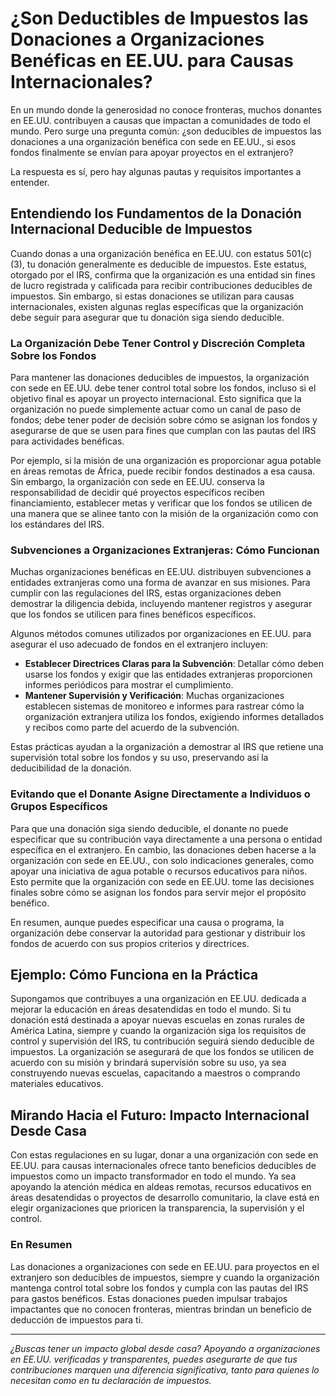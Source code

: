# ¿Son Deductibles de Impuestos las Donaciones a Organizaciones Benéficas en EE.UU. para Causas Internacionales?

En un mundo donde la generosidad no conoce fronteras, muchos donantes en EE.UU. contribuyen a causas que impactan a comunidades de todo el mundo. Pero surge una pregunta común: ¿son deducibles de impuestos las donaciones a una organización benéfica con sede en EE.UU., si esos fondos finalmente se envían para apoyar proyectos en el extranjero?

La respuesta es sí, pero hay algunas pautas y requisitos importantes a entender.

## Entendiendo los Fundamentos de la Donación Internacional Deducible de Impuestos

Cuando donas a una organización benéfica en EE.UU. con estatus 501(c)(3), tu donación generalmente es deducible de impuestos. Este estatus, otorgado por el IRS, confirma que la organización es una entidad sin fines de lucro registrada y calificada para recibir contribuciones deducibles de impuestos. Sin embargo, si estas donaciones se utilizan para causas internacionales, existen algunas reglas específicas que la organización debe seguir para asegurar que tu donación siga siendo deducible.

### La Organización Debe Tener Control y Discreción Completa Sobre los Fondos

Para mantener las donaciones deducibles de impuestos, la organización con sede en EE.UU. debe tener control total sobre los fondos, incluso si el objetivo final es apoyar un proyecto internacional. Esto significa que la organización no puede simplemente actuar como un canal de paso de fondos; debe tener poder de decisión sobre cómo se asignan los fondos y asegurarse de que se usen para fines que cumplan con las pautas del IRS para actividades benéficas.

Por ejemplo, si la misión de una organización es proporcionar agua potable en áreas remotas de África, puede recibir fondos destinados a esa causa. Sin embargo, la organización con sede en EE.UU. conserva la responsabilidad de decidir qué proyectos específicos reciben financiamiento, establecer metas y verificar que los fondos se utilicen de una manera que se alinee tanto con la misión de la organización como con los estándares del IRS.

### Subvenciones a Organizaciones Extranjeras: Cómo Funcionan

Muchas organizaciones benéficas en EE.UU. distribuyen subvenciones a entidades extranjeras como una forma de avanzar en sus misiones. Para cumplir con las regulaciones del IRS, estas organizaciones deben demostrar la diligencia debida, incluyendo mantener registros y asegurar que los fondos se utilicen para fines benéficos específicos.

Algunos métodos comunes utilizados por organizaciones en EE.UU. para asegurar el uso adecuado de fondos en el extranjero incluyen:
- **Establecer Directrices Claras para la Subvención**: Detallar cómo deben usarse los fondos y exigir que las entidades extranjeras proporcionen informes periódicos para mostrar el cumplimiento.
- **Mantener Supervisión y Verificación**: Muchas organizaciones establecen sistemas de monitoreo e informes para rastrear cómo la organización extranjera utiliza los fondos, exigiendo informes detallados y recibos como parte del acuerdo de la subvención.

Estas prácticas ayudan a la organización a demostrar al IRS que retiene una supervisión total sobre los fondos y su uso, preservando así la deducibilidad de la donación.

### Evitando que el Donante Asigne Directamente a Individuos o Grupos Específicos

Para que una donación siga siendo deducible, el donante no puede especificar que su contribución vaya directamente a una persona o entidad específica en el extranjero. En cambio, las donaciones deben hacerse a la organización con sede en EE.UU., con solo indicaciones generales, como apoyar una iniciativa de agua potable o recursos educativos para niños. Esto permite que la organización con sede en EE.UU. tome las decisiones finales sobre cómo se asignan los fondos para servir mejor el propósito benéfico.

En resumen, aunque puedes especificar una causa o programa, la organización debe conservar la autoridad para gestionar y distribuir los fondos de acuerdo con sus propios criterios y directrices.

## Ejemplo: Cómo Funciona en la Práctica

Supongamos que contribuyes a una organización en EE.UU. dedicada a mejorar la educación en áreas desatendidas en todo el mundo. Si tu donación está destinada a apoyar nuevas escuelas en zonas rurales de América Latina, siempre y cuando la organización siga los requisitos de control y supervisión del IRS, tu contribución seguirá siendo deducible de impuestos. La organización se asegurará de que los fondos se utilicen de acuerdo con su misión y brindará supervisión sobre su uso, ya sea construyendo nuevas escuelas, capacitando a maestros o comprando materiales educativos.

## Mirando Hacia el Futuro: Impacto Internacional Desde Casa

Con estas regulaciones en su lugar, donar a una organización con sede en EE.UU. para causas internacionales ofrece tanto beneficios deducibles de impuestos como un impacto transformador en todo el mundo. Ya sea apoyando la atención médica en aldeas remotas, recursos educativos en áreas desatendidas o proyectos de desarrollo comunitario, la clave está en elegir organizaciones que prioricen la transparencia, la supervisión y el control.

### En Resumen

Las donaciones a organizaciones con sede en EE.UU. para proyectos en el extranjero son deducibles de impuestos, siempre y cuando la organización mantenga control total sobre los fondos y cumpla con las pautas del IRS para gastos benéficos. Estas donaciones pueden impulsar trabajos impactantes que no conocen fronteras, mientras brindan un beneficio de deducción de impuestos para ti.

---

*¿Buscas tener un impacto global desde casa? Apoyando a organizaciones en EE.UU. verificadas y transparentes, puedes asegurarte de que tus contribuciones marquen una diferencia significativa, tanto para quienes lo necesitan como en tu declaración de impuestos.*
